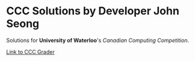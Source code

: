 # CCC Solutions by Developer John Seong
Solutions for **University of Waterloo**'s *Canadian Computing Competition*.

[Link to CCC Grader](https://cccgrader.com)
